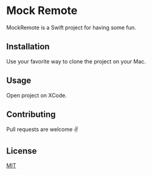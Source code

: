 # Mock Remote

MockRemote is a Swift project for having some fun.

## Installation

Use your favorite way to clone the project on your Mac.

## Usage

Open project on XCode.

## Contributing

Pull requests are welcome ✌️ 

## License

[MIT](https://choosealicense.com/licenses/mit/)
